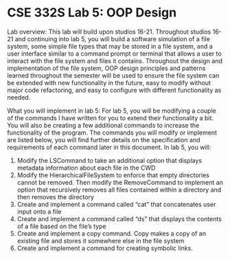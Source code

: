 # CSE 332S Lab 5: OOP Design #

Lab overview:
This lab will build upon studios 16-21. Throughout studios 16-21 and continuing into lab 5, you will build a software simulation of a file system, some simple file types that may be stored in a file system, and a user interface similar to a command prompt or terminal that allows a user to interact with the file system and files it contains. Throughout the design and implementation of the file system, OOP design principles and patterns learned throughout the semester will be used to ensure the file system can be extended with new functionality in the future, easy to modify without major code refactoring, and easy to configure with different functionality as needed. 

What you will implement in lab 5: ​For lab 5, you will be modifying a couple of the commands I have written for you to extend their functionality a bit. You will also be creating a few additional commands to increase the functionality of the program. The commands you will modify or implement are listed below, you will find further details on the specification and requirements of each command later in this document. In lab 5, you will:
1. Modify the LSCommand to take an additional option that displays metadata information about each file in the CWD
2. Modify the HierarchicalFileSystem to enforce that empty directories cannot be removed. Then modify the RemoveCommand to implement an option that recursively removes all files contained within a directory and then removes the directory
3. Create and implement a command called “cat” that concatenates user input onto a file
4. Create and implement a command called “ds” that displays the contents of a file based
on the file’s type
5. Create and implement a copy command. Copy makes a copy of an existing file and
stores it somewhere else in the file system
6. Create and implement a command for creating symbolic links.
